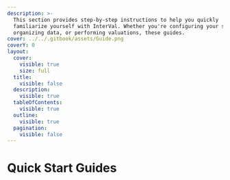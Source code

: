 ```yaml
---
description: >-
  This section provides step-by-step instructions to help you quickly
  familiarize yourself with InterVal. Whether you're configuring your setup,
  organizing data, or performing valuations, these guides.
cover: ../../.gitbook/assets/Guide.png
coverY: 0
layout:
  cover:
    visible: true
    size: full
  title:
    visible: false
  description:
    visible: true
  tableOfContents:
    visible: true
  outline:
    visible: true
  pagination:
    visible: false
---
```


# Quick Start Guides

